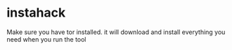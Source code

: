 # instahack

Make sure you have tor installed. it will download and install everything you need when you run the tool
